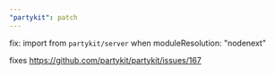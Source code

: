 ```yaml
---
"partykit": patch
---
```


fix: import from `partykit/server` when moduleResolution: "nodenext"

fixes https://github.com/partykit/partykit/issues/167
